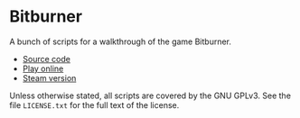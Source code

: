 # Bitburner

A bunch of scripts for a walkthrough of the game Bitburner.

- [Source code](https://github.com/danielyxie/bitburner)
- [Play online](https://danielyxie.github.io/bitburner/)
- [Steam version](https://store.steampowered.com/app/1812820/Bitburner/)

Unless otherwise stated, all scripts are covered by the GNU GPLv3. See the
file `LICENSE.txt` for the full text of the license.
